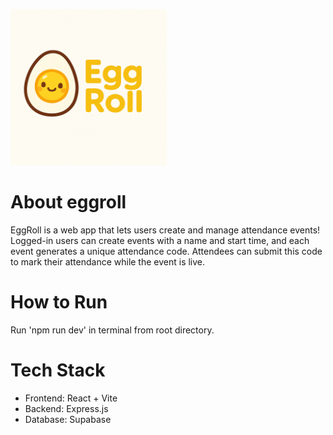 <p align="left">
  <img src="assets/logo.png" alt="EggRoll Logo" width="250"/>
</p>

# About eggroll

EggRoll is a web app that lets users create and manage attendance events! Logged-in users can create events with a name and start time, and each event generates a unique attendance code. Attendees can submit this code to mark their attendance while the event is live. 

# How to Run

Run 'npm run dev' in terminal from root directory.

# Tech Stack

- Frontend: React + Vite
- Backend: Express.js
- Database: Supabase
